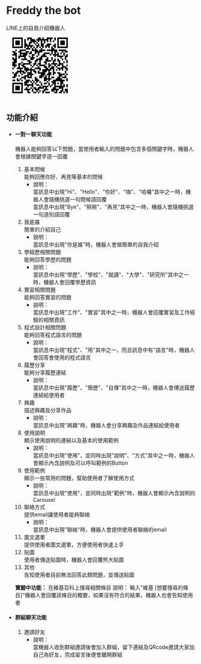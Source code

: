 # Freddy the bot  
LINE上的自我介紹機器人  
![QRcode](image/QRcode.png  "QRcode")  
## 功能介紹  
- #### 一對一聊天功能  
	機器人能夠回答以下問題，當使用者輸入的問題中包含多個關鍵字時，機器人會根據關鍵字逐一回覆  
	1. 基本問候  
		能夠回應你好、再見等基本的問候  
		- 說明：  
		當訊息中出現"Hi"、"Hello"、"你好"、"嗨"、"哈囉"其中之一時，機器人會隨機挑選一句問候語回覆  
		當訊息中出現"Bye"、"掰掰"、"再見"其中之一時，機器人會隨機挑選一句道別語回覆  
	2. 我是誰  
		簡單的介紹自己  
		- 說明：  
		當訊息中出現"你是誰"時，機器人會做簡單的自我介紹  
	3. 學經歷相關問題  
		能夠回答學歷的問題  
		- 說明：  
		當訊息中出現"學歷"、"學校"、"就讀"、"大學"、"研究所"其中之一時，機器人會回覆學歷資訊  
	4. 實習相關問題  
		能夠回答實習的問題  
		- 說明：  
		當訊息中出現"工作"、"實習"其中之一時，機器人會回覆實習及工作經驗的相關資訊  
	5. 程式設計相關問題  
		能夠回答程式語言的問題  
		- 說明：  
		當訊息中出現"程式"、"用"其中之一，而且訊息中有"語言"時，機器人會回答會使用的程式語言  
	6. 履歷分享  
		能夠分享履歷連結  
		- 說明：  
		當訊息中出現"履歷"、"簡歷"、"自傳"其中之一時，機器人會傳送履歷連結給使用者  
	7. 興趣  
		描述興趣及分享作品  
		- 說明：  
		當訊息中出現"興趣"時，機器人會分享興趣及作品連結給使用者  
	8. 使用說明  
		顯示使用說明的連結以及基本的使用範例  
		- 說明：  
			當訊息中出現"使用"，並同時出現"說明"、"方式"其中之一時，機器人會顯示內含說明及可以呼叫範例的Button  
	9. 使用範例  
		顯示一些常用的問題，幫助使用者了解使用方式  
		- 說明：  
		當訊息中出現"使用"，並同時出現"範例"時，機器人會顯示內含說明的Carousel  
	10. 聯絡方式  
		提供email讓使用者能夠聯絡  
		- 說明：  
		當訊息中出現"聯絡"時，機器人會提供使用者聯絡的email  
	11. 圖文選單  
		提供使用者圖文選單，方便使用者快速上手  
	12. 貼圖  
		使用者傳送貼圖時，機器人會回覆熊大貼圖  
	13. 其他  
		告知使用者目前無法回答此類問題，並傳送貼圖  
	
	**實驗中功能：**
	在維基百科上搜尋相關條目
	說明：
	輸入"維基 [想要搜尋的條目]"機器人會回覆該條目的概要，如果沒有符合的結果，機器人也會告知使用者
  
- #### 群組聊天功能  
	1. 邀請好友
		- 說明：  
		當機器人收到群組邀請後會加入群組，留下連結及QRcode邀請大家加自己為好友，完成留言後便會離開群組  
